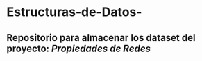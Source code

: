 # Estructuras-de-Datos-
## Repositorio para almacenar los dataset del proyecto: *Propiedades de Redes*
